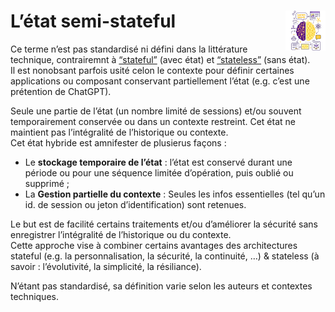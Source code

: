 # **L’état semi-stateful**<a href="../"><img src="../../../assets/images/atomicAi.png" alt="Éthique de l'intelligence artificielle" align="right" height="64px"></a>
Ce terme n’est pas standardisé ni défini dans la littérature technique, contrairemnt à [“stateful”](../stateful) (avec état) et [“stateless”](../stateless) (sans état).  
Il est nonobsant parfois usité celon le contexte pour définir certaines applications ou composant conservant partiellement l’état (e.g. c’est une prétention de ChatGPT).

Seule une partie de l’état (un nombre limité de sessions) et/ou souvent temporairement conservée ou dans un contexte restreint. Cet état ne maintient pas l’intégralité de l’historique ou contexte.  
Cet état hybride est amnifester de plusierus façons :
* Le **stockage temporaire de l’état** :
  l’état est conservé durant une période ou pour une séquence limitée d’opération, puis oublié ou supprimé ;
* La **Gestion partielle du contexte** : 
  Seules les infos essentielles (tel qu’un id. de session ou jeton d’identification) sont retenues.

Le but est de facilité certains traitements et/ou d’améliorer la sécurité sans enregistrer l’intégralité de l’historique ou du contexte.  
Cette approche vise à combiner certains avantages des architectures stateful (e.g. la personnalisation, la sécurité, la continuité, …) & stateless (à savoir : l’évolutivité, la simplicité, la résiliance).

N’étant pas standardisé, sa définition varie selon les auteurs et contextes techniques.